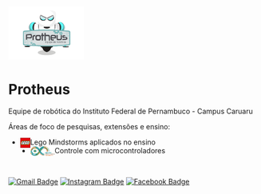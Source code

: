 <img alt="Imagem de robô mascote segurando placa escrito Protheus Equipe de Robótica" title="Protheus Equipe de Robótica" src="../assets/logo.svg" width="30%">

# Protheus

Equipe de robótica do Instituto Federal de Pernambuco - Campus Caruaru

Áreas de foco de pesquisas, extensões e ensino:
- Lego Mindstorms aplicados no ensino <img alt="Logo Lego" title="Lego" src="../assets/lego.svg" style="height: 20px; width: 20px; float: left"/>
- Controle com microcontroladores <img alt="Logo Arduino" title="Arduino" src="../assets/arduino.png" style="height: 19px; float: left"/>

<br>

[![Gmail Badge](https://img.shields.io/badge/-Gmail-c14438?style=flat-square&logo=Gmail&logoColor=white&link=mailto:equipeprotheus@gmail.com)](mailto:equipeprotheus@gmail.com)
[![Instagram Badge](https://img.shields.io/badge/-Instagram-E4405F?style=flat-square&logo=instagram&logoColor=white&link=https://www.instagram.com/ifpeopensource/)](https://www.instagram.com/ifpeopensource/)
[![Facebook Badge](https://img.shields.io/badge/Facebook-1877F2?style=flat-square&logo=facebook&logoColor=white)](https://www.facebook.com/equipeprotheus/)
